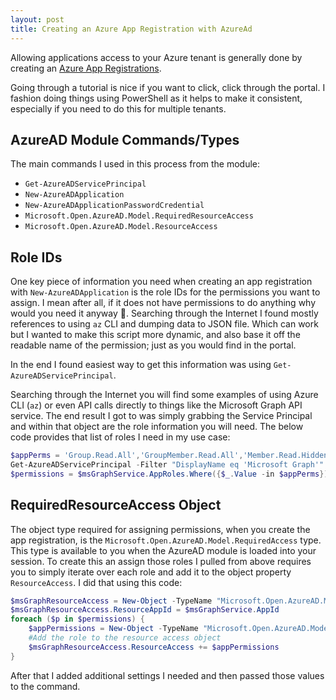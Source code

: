 ```yaml
---
layout: post
title: Creating an Azure App Registration with AzureAd
---
```


Allowing applications access to your Azure tenant is generally done by creating an [Azure App Registrations](https://docs.microsoft.com/en-us/powerapps/developer/common-data-service/walkthrough-register-app-azure-active-directory).

Going through a tutorial is nice if you want to click, click through the portal. I fashion doing things using PowerShell as it helps to make it consistent, especially if you need to do this for multiple tenants.

## AzureAD Module Commands/Types

The main commands I used in this process from the module:

- `Get-AzureADServicePrincipal`
- `New-AzureADApplication`
- `New-AzureADApplicationPasswordCredential`
- `Microsoft.Open.AzureAD.Model.RequiredResourceAccess`
- `Microsoft.Open.AzureAD.Model.ResourceAccess`

## Role IDs

One key piece of information you need when creating an app registration with `New-AzureADApplication` is the role IDs for the permissions you want to assign. I mean after all, if it does not have permissions to do anything why would you need it anyway :shrug:. Searching through the Internet I found mostly references to using `az` CLI and dumping data to JSON file. Which can work but I wanted to make this script more dynamic, and also base it off the readable name of the permission; just as you would find in the portal.

In the end I found easiest way to get this information was using `Get-AzureADServicePrincipal`.

Searching through the Internet you will find some examples of using Azure CLI (`az`) or even API calls directly to things like the Microsoft Graph API service. The end result I got to was simply grabbing the Service Principal and within that object are the role information you will need. The below code provides that list of roles I need in my use case:

```powershell
$appPerms = 'Group.Read.All','GroupMember.Read.All','Member.Read.Hidden','User.Read.All'
Get-AzureADServicePrincipal -Filter "DisplayName eq 'Microsoft Graph'"
$permissions = $msGraphService.AppRoles.Where({$_.Value -in $appPerms})
```

## RequiredResourceAccess Object

The object type required for assigning permissions, when you create the app registration, is the `Microsoft.Open.AzureAD.Model.RequiredAccess` type. This type is available to you when the AzureAD module is loaded into your session. To create this an assign those roles I pulled from above requires you to simply iterate over each role and add it to the object property `ResourceAccess`. I did that using this code:

```powershell
$msGraphResourceAccess = New-Object -TypeName "Microsoft.Open.AzureAD.Model.RequiredResourceAccess"
$msGraphResourceAccess.ResourceAppId = $msGraphService.AppId
foreach ($p in $permissions) {
    $appPermissions = New-Object -TypeName "Microsoft.Open.AzureAD.Model.ResourceAccess" -ArgumentList $p.Id,"Role"
    #Add the role to the resource access object
    $msGraphResourceAccess.ResourceAccess += $appPermissions
}
```

After that I added additional settings I needed and then passed those values to the command.
